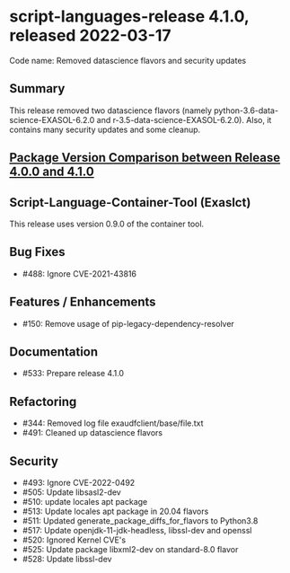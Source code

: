 # script-languages-release 4.1.0, released 2022-03-17

Code name: Removed datascience flavors and security updates

## Summary

This release removed two datascience flavors (namely python-3.6-data-science-EXASOL-6.2.0 and r-3.5-data-science-EXASOL-6.2.0). 
Also, it contains many security updates and some cleanup.

## [Package Version Comparison between Release 4.0.0 and 4.1.0](package_diffs/4.1.0/README.md)
  
## Script-Language-Container-Tool (Exaslct)

This release uses version 0.9.0 of the container tool.

## Bug Fixes

 - #488: Ignore CVE-2021-43816

## Features / Enhancements

 - #150: Remove usage of pip-legacy-dependency-resolver

## Documentation

 - #533: Prepare release 4.1.0

## Refactoring

 - #344: Removed log file exaudfclient/base/file.txt 
 - #491: Cleaned up datascience flavors

## Security

 - #493: Ignore CVE-2022-0492
 - #505: Update libsasl2-dev
 - #510: update locales apt package
 - #513: Update locales apt package in 20.04 flavors
 - #511: Updated generate_package_diffs_for_flavors to Python3.8
 - #517: Update openjdk-11-jdk-headless, libssl-dev and openssl
 - #520: Ignored Kernel CVE's
 - #525: Update package libxml2-dev on standard-8.0 flavor
 - #528: Update libssl-dev